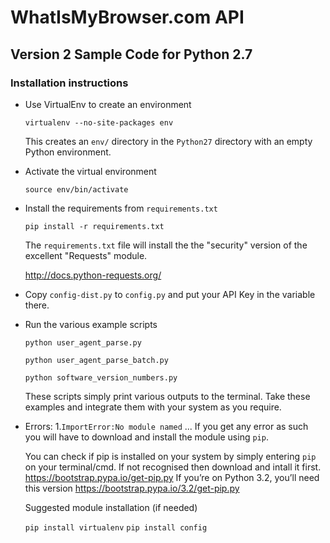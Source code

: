 # WhatIsMyBrowser.com API 
## Version 2 Sample Code for Python 2.7

### Installation instructions

* Use VirtualEnv to create an environment

    `virtualenv --no-site-packages env`

    This creates an `env/` directory in the `Python27` directory with an empty Python environment.

* Activate the virtual environment

    `source env/bin/activate`

* Install the requirements from `requirements.txt`

    `pip install -r requirements.txt`

    The `requirements.txt` file will install the the "security" version of the excellent "Requests" module.

    http://docs.python-requests.org/

* Copy `config-dist.py` to `config.py` and put your API Key in the variable there.

* Run the various example scripts

    `python user_agent_parse.py`

    `python user_agent_parse_batch.py`

    `python software_version_numbers.py`

    These scripts simply print various outputs to the terminal. Take these examples and integrate them with your system as you require.

* Errors:
    1.`ImportError:No module named` ...
    If you get any error as such you will have to download and install the module using `pip`.
    
    You can check if pip is installed on your system by simply entering `pip` on your terminal/cmd.
    If not recognised then download and intall it first.
    https://bootstrap.pypa.io/get-pip.py
    If you’re on Python 3.2, you’ll need this version https://bootstrap.pypa.io/3.2/get-pip.py


    Suggested module installation (if needed)
    
    `pip install virtualenv`
    `pip install config`
    


